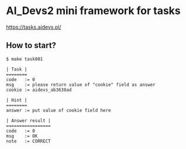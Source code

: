 # AI_Devs2 mini framework for tasks

https://tasks.aidevs.pl/

## How to start?

```
$ make task001

| Task |
========
code   := 0
msg    := please return value of "cookie" field as answer
cookie := aidevs_ab3638ad

| Hint |
========
answer := put value of cookie field here

| Answer result |
=================
code   := 0
msg    := OK
note   := CORRECT
```